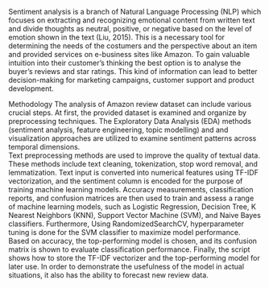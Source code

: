 Sentiment analysis is a branch of Natural Language Processing (NLP) which focuses on 
extracting and recognizing emotional content from written text and divide thoughts as neutral, 
positive, or negative based on the level of emotion shown in the text (Liu, 2015). This is a 
necessary tool for determining the needs of the costumers and the perspective about an item 
and provided services on e-business sites like Amazon. To gain valuable intuition into their 
customer’s thinking the best option is to analyse the buyer’s reviews and star ratings. This kind 
of information can lead to better decision-making for marketing campaigns, customer support 
and product development. 

Methodology 
The analysis of Amazon review dataset can include various crucial steps. At first, the provided 
dataset is examined and organize by preprocessing techniques. The Exploratory Data Analysis 
(EDA) methods (sentiment analysis, feature engineering, topic modelling) and and 
visualization approaches are utilized to examine sentiment patterns across temporal 
dimensions.  
Text preprocessing methods are used to improve the quality of textual data. These methods 
include text cleaning, tokenization, stop word removal, and lemmatization. Text input is 
converted into numerical features using TF-IDF vectorization, and the sentiment column is 
encoded for the purpose of training machine learning models. 
Accuracy measurements, classification reports, and confusion matrices are then used to train 
and assess a range of machine learning models, such as Logistic Regression, Decision Tree, K
Nearest Neighbors (KNN), Support Vector Machine (SVM), and Naive Bayes classifiers. 
Furthermore, Using RandomizedSearchCV, hyperparameter tuning is done for the SVM 
classifier to maximize model performance. Based on accuracy, the top-performing model is 
chosen, and its confusion matrix is shown to evaluate classification performance. 
Finally, the script shows how to store the TF-IDF vectorizer and the top-performing model for 
later use. In order to demonstrate the usefulness of the model in actual situations, it also has 
the ability to forecast new review data. 
